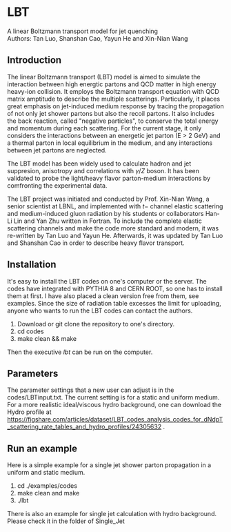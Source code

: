 # LBT
A linear Boltzmann transport model for jet quenching \
Authors: Tan Luo, Shanshan Cao, Yayun He and Xin-Nian Wang

## Introduction
The linear Boltzmann transport (LBT) model is aimed to simulate the interaction between high energtic partons and QCD matter in high energy heavy-ion collision. It employs the Boltzmann transport equation with QCD matrix amptitude to describe the multiple scatterings. Particularly, it places great emphasis on jet-induced medium response by tracing the propagation of not only jet shower partons but also the recoil partons. It also includes the back reaction, called "negative particles", to conserve the total energy and momentum during each scattering. For the current stage, it only considers the interactions between an energetic jet parton (E > 2 GeV) and a thermal parton in local equilibrium in the medium, and any interactions between jet partons are neglected. 

The LBT model has been widely used to calculate hadron and jet suppresion, anisotropy and correlations with $\gamma/Z$ boson. It has been validated to probe the light/heavy flavor parton-medium interactions by comfronting the experimental data. 

The LBT project was initiated and conducted by Prof. Xin-Nian Wang, a senior scientist at LBNL, and implemented with $t-$ channel elastic scattering and medium-induced gluon radiation by his students or collaborators Han-Li Lin and Yan Zhu written in Fortran. To include the complete elastic scattering channels and make the code more standard and modern, it was re-written by Tan Luo and Yayun He. Afterwards, it was updated by Tan Luo and Shanshan Cao in order to describe heavy flavor transport.

## Installation
It's easy to install the LBT codes on one's computer or the server. The codes have integrated with PYTHIA 8 and CERN ROOT, so one has to install them at first. I have also placed a clean version free from them, see examples. Since the size of radiation table excesses the limit for uploading, anyone who wants to run the LBT codes can contact the authors.

1. Download or git clone the repository to one's directory.
2. cd codes
3. make clean && make

Then the executive $\textit{lbt}$ can be run on the computer.


## Parameters
The parameter settings that a new user can adjust is in the codes/LBTinput.txt. The current setting is for a static and uniform medium. For a more realistic ideal/viscous hydro background, one can download the Hydro profile at https://figshare.com/articles/dataset/LBT_codes_analysis_codes_for_dNdpT_scattering_rate_tables_and_hydro_profiles/24305632 . 

## Run an example
Here is a simple example for a single jet shower parton propagation in a uniform and static medium.

1. cd ./examples/codes
2. make clean and make
3. ./lbt

There is also an example for single jet calculation with hydro background. Please check it in the folder of Single_Jet
